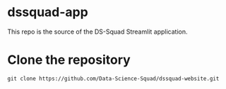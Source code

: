 # dssquad-app

This repo is the source of the DS-Squad Streamlit application. 

# Clone the repository

```
git clone https://github.com/Data-Science-Squad/dssquad-website.git
```
